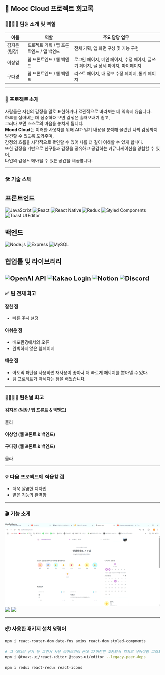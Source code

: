 ## 📝 Mood Cloud 프로젝트 회고록

### 👨‍👩‍👧‍👦 팀원 소개 및 역할

| 이름 | 역할 | 주요 담당 업무 |
|------|------|----------------|
| 김지은 (팀장) | 프로젝트 기획 / 앱 프론트엔드 / 앱 백엔드 | 전체 기획, 앱 화면 구성 및 기능 구현 |
| 이상암 | 웹 프론트엔드 / 웹 백엔드 | 로그인 페이지, 메인 페이지, 수정 페이지, 글쓰기 페이지, 글 상세 페이지, 마이페이지 |
| 구다경 | 웹 프론트엔드 / 웹 백엔드 | 리스트 페이지, 내 정보 수정 페이지, 통계 페이지 |

---
### 📌 프로젝트 소개

사람들은 자신의 감정을 말로 표현하거나 객관적으로 바라보는 데 익숙지 않습니다.  
하루를 살아내는 데 집중하다 보면 감정은 흘러보내기 쉽고,  
그러다 보면 스스로의 마음을 놓치게 됩니다.  
**Mood Cloud**는 이러한 사용자를 위해 AI가 일기 내용을 분석해 몰랐던 나의 감정까지 발견할 수 있도록 도와주며,  
감정의 흐름을 시각적으로 확인할 수 있어 나를 더 깊이 이해할 수 있게 합니다.  
또한 감정을 기반으로 친구들과 감정을 공유하고 공감하는 커뮤니케이션을 경험할 수 있어,  
타인의 감정도 헤아릴 수 있는 공간을 제공합니다.

---

### 🛠 기술 스택
## 프론트엔드
![JavaScript](https://img.shields.io/badge/JavaScript-F7DF1E?style=flat&logo=JavaScript&logoColor=black)
![React](https://img.shields.io/badge/React-61DAFB?style=flat&logo=React&logoColor=white)
![React Native](https://img.shields.io/badge/React_Native-20232A?style=flat&logo=react&logoColor=61DAFB)
![Redux](https://img.shields.io/badge/Redux-764ABC?style=flat&logo=Redux&logoColor=white)
![Styled Components](https://img.shields.io/badge/styled--components-DB7093?style=flat&logo=styled-components&logoColor=white)
![Toast UI Editor](https://img.shields.io/badge/Toast_UI_Editor-0097E0?style=flat)
## 백엔드
![Node.js](https://img.shields.io/badge/Node.js-339933?style=flat&logo=Node.js&logoColor=white)
![Express](https://img.shields.io/badge/Express-000000?style=flat&logo=express&logoColor=white)
![MySQL](https://img.shields.io/badge/MySQL-4479A1?style=flat&logo=MySQL&logoColor=white)

## 협업툴 및 라이브러리
![OpenAI API](https://img.shields.io/badge/OpenAI_API-412991?style=flat&logo=openai&logoColor=white)
![Kakao Login](https://img.shields.io/badge/Kakao_Login-FFCD00?style=flat&logo=KakaoTalk&logoColor=black)
![Notion](https://img.shields.io/badge/Notion-000000?style=flat&logo=Notion&logoColor=white)
![Discord](https://img.shields.io/badge/Discord-5865F2?style=flat&logo=discord&logoColor=white)
---



### ✅ 팀 전체 회고

#### 잘한 점
- 빠른 주제 설정

#### 아쉬운 점
- 배포환경에서의 오류  
- 완벽하지 않은 웹페이지

#### 배운 점
- 아토믹 패턴을 사용하면 재사용이 좋아서 더 빠르게 페이지를 뽑아낼 수 있다.  
- 팀 프로젝트가 빡세다는 점을 배웠습니다.

---

### 🙋‍♀️🙋‍♂️ 팀원별 회고

#### 김지은 (팀장 / 앱 프론트 & 백엔드)  
몰라

#### 이상암 (웹 프론트 & 백엔드)

#### 구다경 (웹 프론트 & 백엔드)  
몰라

---

### 💡 다음 프로젝트에 적용할 점
- 더욱 깔끔한 디자인  
- 맡은 기능의 완벽함

---


### 🎬 기능 소개

<img src="./gif/Honeycam 2025-06-04 13-18-43.gif">  
<img src="./gif/Honeycam 2025-06-04 13-21-59.gif">  
<img src="./gif/Honeycam 2025-06-04 13-25-54.gif">

---



### 📦 사용한 패키지 설치 명령어

```sh
npm i react-router-dom date-fns axios react-dom styled-compnents

# 그 에디터 굵기 등 그런거 사용 라이브러리 근데 17버전만 호환되서 억지로 넣어야함 그래도 괜찮다고 함.
npm i @toast-ui/react-editor @toast-ui/editor --legacy-peer-deps

npm i redux react-redux react-icons
